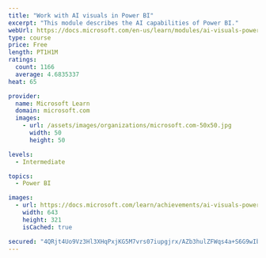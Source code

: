 ```yaml
---
title: "Work with AI visuals in Power BI"
excerpt: "This module describes the AI capabilities of Power BI."
webUrl: https://docs.microsoft.com/en-us/learn/modules/ai-visuals-power-bi/
type: course
price: Free
length: PT1H1M
ratings:
  count: 1166
  average: 4.6835337
heat: 65

provider:
  name: Microsoft Learn
  domain: microsoft.com
  images:
    - url: /assets/images/organizations/microsoft.com-50x50.jpg
      width: 50
      height: 50

levels:
  - Intermediate

topics:
  - Power BI

images:
  - url: https://docs.microsoft.com/learn/achievements/ai-visuals-power-bi-social.png
    width: 643
    height: 321
    isCached: true

secured: "4QRjt4Uo9Vz3Hl3XHqPxjKG5M7vrs07iupgjrx/AZb3hulZFWqs4a+S6G9wIbPxQv3hu4A788L51wbHDnRi9d9KrQlY3zNPTmvVyEWtU4V01jeThPutJUZlprRnO6PztxootpDLR6UgkZfVxMjtZyHOnAdjVCMi+7bTvGAd9c6sNZFa1a3zWBLZSLwgfPOi2WLn6Oflgd2yQ44IOOo8yYaRyLm9/+qbFm2l56eUrFJbjEITi87XEp1zaL86gDREHLL/Mgac182iYld/4tVrqfh2MHoxcyu00AjECi9YGnqUk8WBvzBHg197aqoB3qSdP4tUzlEBU8pKKOt5J5o1UO1v1FV/59DV5jG0sbmb3L5RktVNDR6p1OGfW2pgc+nMk/9QAu+9W3/iUJBErUB57/ka5NgLB7p0wO6OKU6aPObE=;UghrDhnFxrXYwcPG06gXuQ=="
---
```



